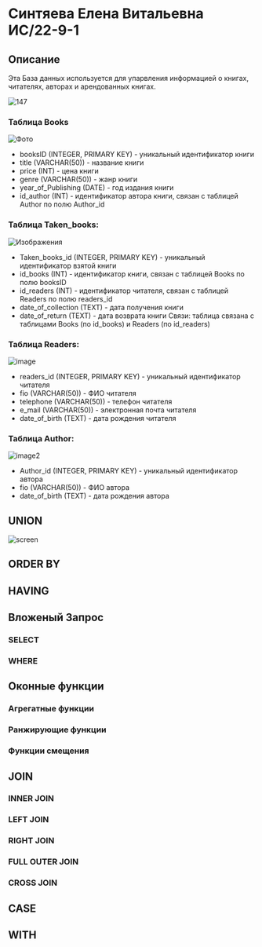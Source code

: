# Синтяева Елена Витальевна ИС/22-9-1

## Описание

Эта База данных используется для упарвления информацией о книгах, читателях, авторах и арендованных книгах.

![147](https://cdn.discordapp.com/attachments/1225378430086942720/1227237903030288534/147.png?ex=662d9c1d&is=662c4a9d&hm=f2cb54019357b0f61486c86a891fbb0afffdbf5ed4317ada63b29c2bc1a44a3b&)



### Таблица Books
![Фото](https://cdn.discordapp.com/attachments/1155576287969169439/1234407179206004788/image.png?ex=66309ec5&is=662f4d45&hm=2426b1bde8210e9a3346c807d8fc8e2e27b8ec5664cc8b7ce7b85da3245280cb&)

 - booksID (INTEGER, PRIMARY KEY) - уникальный идентификатор книги
 - title (VARCHAR(50)) - название книги
 - price (INT) - цена книги
 - genre (VARCHAR(50)) - жанр книги
 - year_of_Publishing (DATE) - год издания книги
 - id_author (INT) - идентификатор автора книги, связан с таблицей Author по полю Author_id

 ### Таблица Taken_books:
![Изображения](https://cdn.discordapp.com/attachments/1155576287969169439/1234407179206004788/image.png?ex=66309ec5&is=662f4d45&hm=2426b1bde8210e9a3346c807d8fc8e2e27b8ec5664cc8b7ce7b85da3245280cb&)

 - Taken_books_id (INTEGER, PRIMARY KEY) - уникальный идентификатор взятой книги
 - id_books (INT) - идентификатор книги, связан с таблицей Books по полю booksID
 - id_readers (INT) - идентификатор читателя, связан с таблицей Readers по полю readers_id
 - date_of_collection (TEXT) - дата получения книги
 - date_of_return (TEXT) - дата возврата книги
Связи: таблица связана с таблицами Books (по id_books) и Readers (по id_readers)


### Таблица Readers:
![image](https://cdn.discordapp.com/attachments/1155576287969169439/1234407245614420089/image.png?ex=66309ed5&is=662f4d55&hm=0485553aaea906a5c3a532cd1f5491858cda9d9a8660e1ed28c78e6644958bd5&)

 - readers_id (INTEGER, PRIMARY KEY) - уникальный идентификатор читателя
 - fio (VARCHAR(50)) - ФИО читателя
 - telephone (VARCHAR(50)) - телефон читателя
 - e_mail (VARCHAR(50)) - электронная почта читателя
 - date_of_birth (TEXT) - дата рождения читателя


### Таблица Author:
![image2](https://cdn.discordapp.com/attachments/1155576287969169439/1234407245614420089/image.png?ex=66309ed5&is=662f4d55&hm=0485553aaea906a5c3a532cd1f5491858cda9d9a8660e1ed28c78e6644958bd5&)

 - Author_id (INTEGER, PRIMARY KEY) - уникальный идентификатор автора
 - fio (VARCHAR(50)) - ФИО автора
 - date_of_birth (TEXT) - дата рождения автора

## UNION
![screen](screenshots/screenshots.PNG)

## ORDER BY


## HAVING


## Вложеный Запрос

### SELECT

### WHERE


## Оконные функции 

### Агрегатные функции

### Ранжирующие функции

### Функции смещения

## JOIN 

### INNER JOIN

### LEFT JOIN

### RIGHT JOIN

### FULL OUTER JOIN 

### CROSS JOIN

## CASE 

## WITH